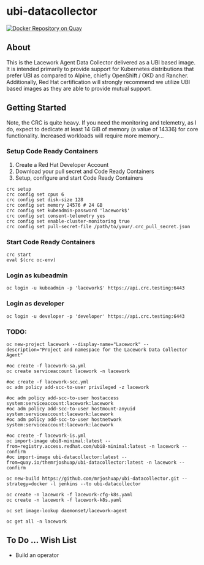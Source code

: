 # ubi-datacollector

[![Docker Repository on Quay](https://quay.io/repository/themrjoshuap/ubi-datacollector/status "Docker Repository on Quay")](https://quay.io/repository/themrjoshuap/ubi-datacollector)

## About
This is the Lacework Agent Data Collector delivered as a UBI based image.  It is intended primarily to provide support for Kubernetes distributions that prefer UBI as compared to Alpine, chiefly OpenShift / OKD and Rancher.  Additionally, Red Hat certification will strongly recommend we utilize UBI based images as they are able to provide mutual support.

## Getting Started

Note, the CRC is quite heavy.  If you need the monitoring and telemetry, as I do, expect to dedicate at least 14 GiB of memory (a value of 14336) for core functionality. Increased workloads will require more memory...

### Setup Code Ready Containers
1. Create a Red Hat Developer Account
2. Download your pull secret and Code Ready Containers
3. Setup, configure and start Code Ready Containers
```
crc setup
crc config set cpus 6
crc config set disk-size 128
crc config set memory 24576 # 24 GB
crc config set kubeadmin-password 'lacework$'
crc config set consent-telemetry yes
crc config set enable-cluster-monitoring true
crc config set pull-secret-file /path/to/your/.crc_pull_secret.json
```

### Start Code Ready Containers
```
crc start
eval $(crc oc-env)
```

### Login as kubeadmin
```
oc login -u kubeadmin -p 'lacework$' https://api.crc.testing:6443
```

### Login as developer
```
oc login -u developer -p 'developer' https://api.crc.testing:6443
```

### TODO:
```
oc new-project lacework --display-name="Lacework" --description="Project and namespace for the Lacework Data Collector Agent"

#oc create -f lacework-sa.yml
oc create serviceaccount lacework -n lacework

#oc create -f lacework-scc.yml
oc adm policy add-scc-to-user privileged -z lacework

#oc adm policy add-scc-to-user hostaccess system:serviceaccount:lacework:lacework
#oc adm policy add-scc-to-user hostmount-anyuid system:serviceaccount:lacework:lacework
#oc adm policy add-scc-to-user hostnetwork system:serviceaccount:lacework:lacework

#oc create -f lacework-is.yml
oc import-image ubi8-minimal:latest --from=registry.access.redhat.com/ubi8-minimal:latest -n lacework --confirm
#oc import-image ubi-datacollector:latest --from=quay.io/themrjoshuap/ubi-datacollector:latest -n lacework --confirm

oc new-build https://github.com/mrjoshuap/ubi-datacollector.git --strategy=docker -l jenkins --to ubi-datacollector

oc create -n lacework -f lacework-cfg-k8s.yaml
oc create -n lacework -f lacework-k8s.yaml

oc set image-lookup daemonset/lacework-agent

oc get all -n lacework
```

## To Do ... Wish List

* Build an operator
